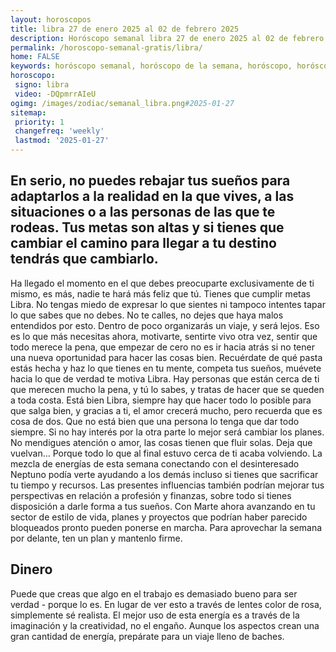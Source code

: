 ```yaml
---
layout: horoscopos
title: libra 27 de enero 2025 al 02 de febrero 2025 
description: Horóscopo semanal libra 27 de enero 2025 al 02 de febrero 2025. En serio, no puedes rebajar tus sueños para adaptarlos a la realidad en la que vives, a las situaciones o a las personas de las que te rodeas. Tus metas son altas y si tienes que cambiar el camino para llegar a tu destino tendrás que cambiarlo.
permalink: /horoscopo-semanal-gratis/libra/
home: FALSE
keywords: horóscopo semanal, horóscopo de la semana, horóscopo, horóscopo gratis,horóscopos, horóscopo esperanza gracia, horoscopos libra la semana, horóscopos gratis, Tarot, Astrologia, Zodíaco, libra, horoscopo gratis, semanal
horoscopo:
 signo: libra
 video: -DQpmrrAIeU
ogimg: /images/zodiac/semanal_libra.png#2025-01-27
sitemap:
 priority: 1
 changefreq: 'weekly'
 lastmod: '2025-01-27'
---
```




## En serio, no puedes rebajar tus sueños para adaptarlos a la realidad en la que vives, a las situaciones o a las personas de las que te rodeas. Tus metas son altas y si tienes que cambiar el camino para llegar a tu destino tendrás que cambiarlo.

Ha llegado el momento en el que debes preocuparte exclusivamente de ti mismo, es más, nadie te hará más feliz que tú. Tienes que cumplir metas Libra. No tengas miedo de expresar lo que sientes ni tampoco intentes tapar lo que sabes que no debes. No te calles, no dejes que haya malos entendidos por esto. Dentro de poco organizarás un viaje, y será lejos. Eso es lo que más necesitas ahora, motivarte, sentirte vivo otra vez, sentir que todo merece la pena, que empezar de cero no es ir hacia atrás si no tener una nueva oportunidad para hacer las cosas bien. Recuérdate de qué pasta estás hecha y haz lo que tienes en tu mente, competa tus sueños, muévete hacia lo que de verdad te motiva Libra. Hay personas que están cerca de ti que merecen mucho la pena, y tú lo sabes, y tratas de hacer que se queden a toda costa. Está bien Libra, siempre hay que hacer todo lo posible para que salga bien, y gracias a ti, el amor crecerá mucho, pero recuerda que es cosa de dos. Que no está bien que una persona lo tenga que dar todo siempre. Si no hay interés por la otra parte lo mejor será cambiar los planes. No mendigues atención o amor, las cosas tienen que fluir solas. Deja que vuelvan… Porque todo lo que al final estuvo cerca de ti acaba volviendo.
La mezcla de energías de esta semana conectando con el desinteresado Neptuno podía verte ayudando a los demás incluso si tienes que sacrificar tu tiempo y recursos. Las presentes influencias también podrían mejorar tus perspectivas en relación a profesión y finanzas, sobre todo si tienes disposición a darle forma a tus sueños. Con Marte ahora avanzando en tu sector de estilo de vida, planes y proyectos que podrían haber parecido bloqueados pronto pueden ponerse en marcha. Para aprovechar la semana por delante, ten un plan y mantenlo firme.

## Dinero

Puede que creas que algo en el trabajo es demasiado bueno para ser verdad - porque lo es. En lugar de ver esto a través de lentes color de rosa, simplemente sé realista. El mejor uso de esta energía es a través de la imaginación y la creatividad, no el engaño. Aunque los aspectos crean una gran cantidad de energía, prepárate para un viaje lleno de baches.